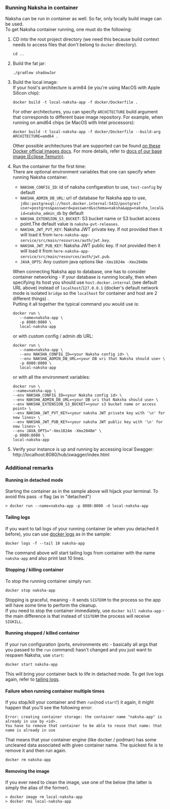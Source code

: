 ### Running Naksha in container

Naksha can be run in container as well. So far, only locally build image can be used.\
To get Naksha container running, one must do the following:

1) CD into the root project directory (we need this because build context needs to access files that
   don't belong to `docker` directory).
     ```shell
    cd ..
    ```
2) Build the fat jar:
     ```shell
    ./gradlew shadowJar
    ```
3) Build the local image:\
   If your host's architecture is arm64 (ie you're using MacOS with Apple Silicon chip):
    ```shell
   docker build -t local-naksha-app -f docker/Dockerfile .
    ```
   For other architectures, you can specify `ARCHITECTURE` build argument that corresponds to different base image repository. For example, when running on amd64 chips (ie MacOS with Intel processors):
   ```shell
   docker build -t local-naksha-app -f docker/Dockerfile --build-arg ARCHITECTURE=amd64 .
   ```
   Other possible architectures that are supported can be found [on these Docker official images docs](https://github.com/docker-library/official-images#architectures-other-than-amd64). For more details, refer to [docs of our base image (Eclipse Temurin)](https://hub.docker.com/_/eclipse-temurin).
   
4) Run the container for the first time:\
   There are optional environment variables that one can specify when running Naksha container.
    - `NAKSHA_CONFIG_ID`: id of naksha configaration to use, `test-config` by default
    - `NAKSHA_ADMIN_DB_URL`: url of database for Naksha app to
      use, `jdbc:postgresql://host.docker.internal:5432/postgres?user=postgres&password=password&schema=naksha&app=naksha_local&id=naksha_admin_db`
      by default
    - `NAKSHA_EXTENSION_S3_BUCKET`: S3 bucket name or S3 bucket access point.The default value is `naksha-pvt-releases`. 
    - `NAKSHA_JWT_PVT_KEY`: Naksha JWT private key. If not provided then it will load it from `here-naksha-app-service/src/main/resources/auth/jwt.key`.
    - `NAKSHA_JWT_PUB_KEY`: Naksha JWT public key. If not provided then it will load it from `here-naksha-app-service/src/main/resources/auth/jwt.pub`.
    - `JAVA_OPTS`: Any custom java options like `-Xms1024m -Xmx2048m`

   When connecting Naksha app to database, one has to consider container networking - if your
   database is running locally, then when specifying its host you should use `host.docker.internal` (see default URL above) instead of `localhost`/`127.0.0.1` (docker's default network mode is isolated `bridge` so the `localhost` for container and host are 2 different things) .\
   Putting it all together the typical command you would use is:
   ```shell
   docker run \
      --name=naksha-app \
      -p 8080:8080 \
      local-naksha-app
    ```
   or with custom config / admin db URL:
   ```shell
   docker run \
      --name=naksha-app \
      --env NAKSHA_CONFIG_ID=<your Naksha config id> \
      --env NAKSHA_ADMIN_DB_URL=<your DB uri that Naksha should use> \
      -p 8080:8080 \
      local-naksha-app
    ```
   or with all the environment variables:
   ```shell
   docker run \
   --name=naksha-app \
   --env NAKSHA_CONFIG_ID=<your Naksha config id> \
   --env NAKSHA_ADMIN_DB_URL=<your DB uri that Naksha should use> \
   --env NAKSHA_EXTENSION_S3_BUCKET=<your s3 bucket name or access point> \
   --env NAKSHA_JWT_PVT_KEY=<your naksha JWT private key with '\n' for new lines> \
   --env NAKSHA_JWT_PUB_KEY=<your naksha JWT public key with '\n' for new lines> \
   --env JAVA_OPTS="-Xms1024m -Xmx2048m" \
   -p 8080:8080 \
   local-naksha-app
   ```
   
5) Verify your instance is up and running by accessing local Swagger: http://localhost:8080/hub/swagger/index.html

### Additional remarks

#### Running in detached mode 

Starting the container as in the sample above will hijack your terminal. To avoid this pass `-d`
flag (as in "detached")

   ```shell
   > docker run --name=naksha-app -p 8080:8080 -d local-naksha-app
   ```

#### Tailing logs

If you want to tail logs of your running container (ie when you detached it before), you can
use [docker logs](https://docs.docker.com/reference/cli/docker/container/logs/) as in the sample:

   ```shell
   docker logs -f --tail 10 naksha-app   
   ```

The command above will start tailing logs from container with the name `naksha-app` and also print last 10
lines.

#### Stopping / killing container

To stop the running container simply run:

   ```shell
   docker stop naksha-app 
   ```

Stopping is graceful, meaning - it sends `SIGTERM` to the process so the app will have some time to
perform the cleanup.\
If you need to stop the container immediately, use `docker kill naksha-app` - the main difference
is that instead of `SIGTERM` the process will receive `SIGKILL`.

#### Running stopped / killed container

If your run configuration (ports, environments etc - basically all args that you passed to the `run` command) hasn't changed and you just want to respawn Naksha, use `start`:
```shell
docker start naksha-app
```

This will bring your container back to life in detached mode. To get live logs again, refer to [tailing logs](#tailing-logs).

#### Failure when running container multiple times

If you stop/kill your container and then `run`(nod `start`!) it again, it might happen that you'll see the following error:
```shell
Error: creating container storage: the container name "naksha-app" is already in use by <id>.
You have to remove that container to be able to reuse that name: that name is already in use
```

That means that your container engine (like docker / podman) has some uncleared data associated with given container name. The quickest fix is to remove it and then run again.
```shell
docker rm naksha-app
```

#### Removing the image

If you ever need to clean the image, use one of the below (the latter is simply the alias of the
former).

   ```
   > docker image rm local-naksha-app
   > docker rmi local-naksha-app
   ```

